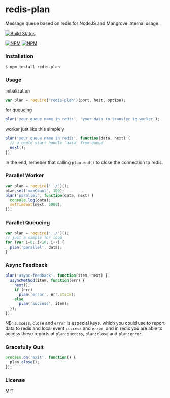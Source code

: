 
redis-plan
================

Message queue based on redis for NodeJS and Mangrove internal usage.

[![Build Status](https://travis-ci.org/MangroveTech/node-redis-plan.svg)](https://travis-ci.org/MangroveTech/node-redis-plan)

[![NPM](https://nodei.co/npm/redis-plan.png?stars&downloads)](https://nodei.co/npm/redis-plan/) [![NPM](https://nodei.co/npm-dl/redis-plan.png)](https://nodei.co/npm/redis-plan/)

### Installation
```sh
$ npm install redis-plan
```

### Usage

initialization
```js
var plan = require('redis-plan')(port, host, option);
```

for queueing
```js
plan('your queue name in redis', 'your data to transfer to worker');
```

worker just like this simplely
```js
plan('your queue name in redis', function(data, next) {
  // u could start handle `data` from queue
  next();
});
```

In the end, remeber that calling `plan.end()` to close the connection to redis.

### Parallel Worker
```js
var plan = require('../')();
plan.set('maxCount', 100);
plan('parallel', function(data, next) {
  console.log(data);
  setTimeout(next, 3000);
});
```

### Parallel Queueing
```js
var plan = require('../')();
// just a simple for loop
for (var i=0; i<10; i++) {
  plan('parallel', data);
}
```

### Async Feedback
```js
plan('async-feedback', function(item, next) {
  asyncMethod(item, function(err) {
    next();
    if (err) 
      plan('error', err.stack);
    else
      plan('success', item);
  });
});
```
NB: `success`, `close` and `error` is especial keys, which you could use to report
data to redis and local event `success` and `error`, and in redis you are able
to access these reports at `plan:success`, `plan:close` and `plan:error`.

### Gracefully Quit
```js
process.on('exit', function() {
  plan.close();
});

```

### License
MIT
